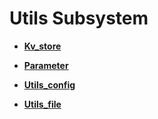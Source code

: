 # Utils Subsystem<a name="EN-US_TOPIC_0000001054915083"></a>

-   **[Kv\_store](kv_store.md)**  

-   **[Parameter](parameter.md)**  

-   **[Utils\_config](utils_config.md)**  

-   **[Utils\_file](utils_file.md)**  


